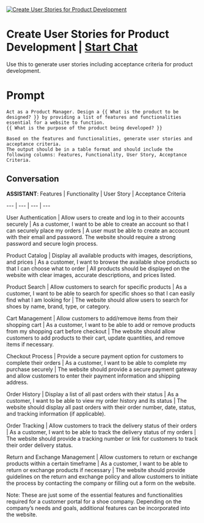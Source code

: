 
[![Create User Stories for Product Development](https://flow-prompt-covers.s3.us-west-1.amazonaws.com/icon/futuristic/futu_1.png)](https://gptcall.net/chat.html?data=%7B%22contact%22%3A%7B%22id%22%3A%22hq1I4LVw6qZStm45WRQBg%22%2C%22flow%22%3Atrue%7D%7D)
# Create User Stories for Product Development | [Start Chat](https://gptcall.net/chat.html?data=%7B%22contact%22%3A%7B%22id%22%3A%22hq1I4LVw6qZStm45WRQBg%22%2C%22flow%22%3Atrue%7D%7D)
Use this to generate user stories including acceptance criteria for product development.

# Prompt

```
Act as a Product Manager. Design a {{ What is the product to be designed? }} by providing a list of features and functionalities essential for a website to function.
{{ What is the purpose of the product being developed? }}

Based on the features and functionalities, generate user stories and acceptance criteria.
The output should be in a table format and should include the following columns: Features, Functionality, User Story, Acceptance Criteria.

```

## Conversation

**ASSISTANT**: Features | Functionality | User Story | Acceptance Criteria

--- | --- | --- | ---

User Authentication | Allow users to create and log in to their accounts securely | As a customer, I want to be able to create an account so that I can securely place my orders | A user must be able to create an account with their email and password. The website should require a strong password and secure login process.

Product Catalog | Display all available products with images, descriptions, and prices | As a customer, I want to browse the available shoe products so that I can choose what to order | All products should be displayed on the website with clear images, accurate descriptions, and prices listed.

Product Search | Allow customers to search for specific products | As a customer, I want to be able to search for specific shoes so that I can easily find what I am looking for | The website should allow users to search for shoes by name, brand, type, or category.

Cart Management | Allow customers to add/remove items from their shopping cart | As a customer, I want to be able to add or remove products from my shopping cart before checkout | The website should allow customers to add products to their cart, update quantities, and remove items if necessary.

Checkout Process | Provide a secure payment option for customers to complete their orders | As a customer, I want to be able to complete my purchase securely | The website should provide a secure payment gateway and allow customers to enter their payment information and shipping address.

Order History | Display a list of all past orders with their status | As a customer, I want to be able to view my order history and its status | The website should display all past orders with their order number, date, status, and tracking information (if applicable).

Order Tracking | Allow customers to track the delivery status of their orders | As a customer, I want to be able to track the delivery status of my orders | The website should provide a tracking number or link for customers to track their order delivery status.

Return and Exchange Management | Allow customers to return or exchange products within a certain timeframe | As a customer, I want to be able to return or exchange products if necessary | The website should provide guidelines on the return and exchange policy and allow customers to initiate the process by contacting the company or filling out a form on the website.



Note: These are just some of the essential features and functionalities required for a customer portal for a shoe company. Depending on the company’s needs and goals, additional features can be incorporated into the website.


